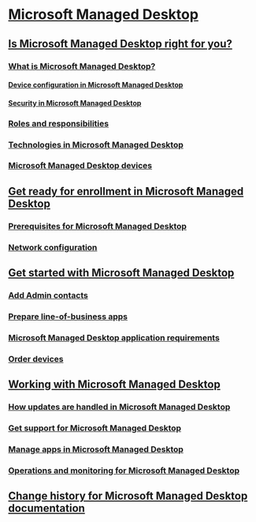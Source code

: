 # [Microsoft Managed Desktop](index.md)
## [Is Microsoft Managed Desktop right for you?](intro/index.md)
### [What is Microsoft Managed Desktop?](intro/how-managed-desktop-works.md)
#### [Device configuration in Microsoft Managed Desktop](get-started/device-policies.md)
#### [Security in Microsoft Managed Desktop](get-started/security.md)
### [Roles and responsibilities](intro/roles-and-responsibilities.md)
### [Technologies in Microsoft Managed Desktop](intro/technologies-and-devices.md)
### [Microsoft Managed Desktop devices](intro/device-list.md)
## [Get ready for enrollment in Microsoft Managed Desktop](get-ready/index.md)
### [Prerequisites for Microsoft Managed Desktop](intro/prerequisites.md)
### [Network configuration](get-ready/network.md)
## [Get started with Microsoft Managed Desktop](get-started/index.md)
### [Add Admin contacts](get-started/add-admin-contacts.md)
### [Prepare line-of-business apps](get-started/apps.md)
### [Microsoft Managed Desktop application requirements](get-started/mmd-app-requirements.md)
### [Order devices](get-started/devices.md)
## [Working with Microsoft Managed Desktop](working-with-managed-desktop/index.md)
### [How updates are handled in Microsoft Managed Desktop](working-with-managed-desktop/updates.md)
### [Get support for Microsoft Managed Desktop](working-with-managed-desktop/support.md)
### [Manage apps in Microsoft Managed Desktop](working-with-managed-desktop/manage-apps.md)
### [Operations and monitoring for Microsoft Managed Desktop](working-with-managed-desktop/operations-and-monitoring.md)
## [Change history for Microsoft Managed Desktop documentation](change-history-managed-desktop.md)

